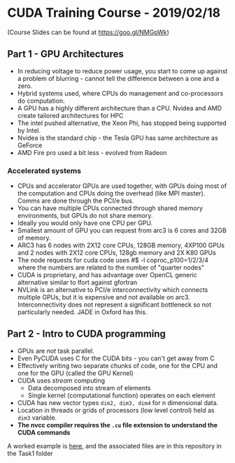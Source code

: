 # CUDA Training Course - 2019/02/18

(Course Slides can be found at https://goo.gl/NMGpWk)


## Part 1 - GPU Architectures

* In reducing voltage to reduce power usage, you start to come up against a problem of blurring - cannot tell the difference between  a one and a zero.
* Hybrid systems used, where CPUs do management and co-processors do computation.
* A GPU has a highly different architecture than a CPU. Nvidea and AMD create tailored architectures for HPC
* The intel pushed alternative, the Xeon Phi, has stopped being supported by Intel.
* Nvidea is the standard chip - the Tesla GPU has same architecture as GeForce
* AMD Fire pro used a bit less - evolved from Radeon

### Accelerated systems

* CPUs and accelerator GPUs are used together, with GPUs doing most of the computation and CPUs doing  the overhead (like MPI master). Comms are done through the PCI/e bus.
* You can have multiple CPUs connected through shared memory environments, but GPUs do not share memory.
* Ideally you would only have one CPU per GPU.
* Smallest amount of GPU you can request from arc3 is 6 cores and 32GB of memory.
* ARC3 has 6 nodes with 2X12 core CPUs, 128GB memory, 4XP100 GPUs and 2 nodes with 2X12 core CPUs, 128gb memory and 2X K80 GPUs
* The node requests for cuda code uses #$ -l coproc_p100=1/2/3/4 where the numbers are related to the number of "quarter nodes"
* CUDA is proprietary, and has advantage over OpenCL generic alternative similar to Ifort against gfortran
* NVLink is an alternative to PCI/e interconnectivity which connects multiple GPUs, but it is expensive and not available on arc3. Interconnectivity does not represent a significant bottleneck so not particularly needed. JADE in Oxford has this. 

## Part 2 - Intro to CUDA programming

* GPUs are _not_ task parallel.
* Even PyCUDA uses C for the CUDA bits - you can't get away from C
* Effectively writing two separate chunks of code, one for the CPU and one for the GPU (called the GPU Kernel)
* CUDA uses _stream_ computing
  * Data decomposed into stream of elements
  * Single kernel (computational function) operates on each element
* CUDA has new vector types `dim2, dim3, dim4` for _n_ dimensional data.
* Location in threads or grids of processors (low level control) held as `dim3` variable.
* **The nvcc compiler requires the `.cu` file extension to understand the CUDA commands** 

A worked example is [here](https://docs.google.com/document/d/1xhdO4oUoXed0ohp-9PlcrINXLj68S44Dio3MW1ZdzXw/edit), and the associated files are in this repository in the Task1 folder
